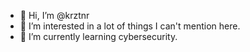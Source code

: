 - 👋 Hi, I’m @krztnr
- 👀 I’m interested in a lot of things I can't mention here.
- 🌱 I’m currently learning cybersecurity.
